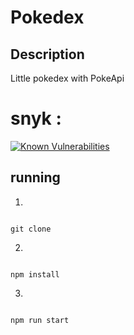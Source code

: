 # Pokedex

## Description 

Little pokedex with PokeApi

# snyk : 

[![Known Vulnerabilities](https://snyk.io/test/github/yohann-kevin/myPokedex/badge.svg)](https://snyk.io/test/github/yohann-kevin/myPokedex)

## running 

1)
```

git clone

```

2)
```

npm install

```

3)
```

npm run start

```
